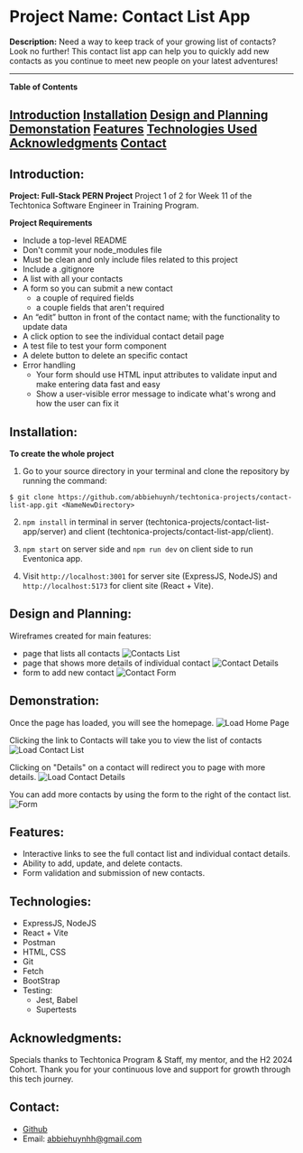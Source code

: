 # Project Name: Contact List App

**Description:**
Need a way to keep track of your growing list of contacts? Look no further! This contact list app can help you to quickly add new contacts as you continue to meet new people on your latest adventures!

---

**Table of Contents**

[Introduction](#introduction)
[Installation](#installation)
[Design and Planning](#design-and-planning)
[Demonstation](#demonstration)
[Features](#features)
[Technologies Used](#technologies-used)
[Acknowledgments](#acknowledgments)
[Contact](#contact)
---

## Introduction: 
**Project: Full-Stack PERN Project**
Project 1 of 2 for Week 11 of the Techtonica Software Engineer in Training Program.

**Project Requirements**
- Include a top-level README
- Don't commit your node_modules file
- Must be clean and only include files related to this project
- Include a .gitignore
- A list with all your contacts
- A form so you can submit a new contact
    - a couple of required fields
    - a couple fields that aren't required
- An “edit” button in front of the contact name; with the functionality to update data
- A click option to see the individual contact detail page
- A test file to test your form component
- A delete button to delete an specific contact
- Error handling
    - Your form should use HTML input attributes to validate input and make entering data fast and easy
    - Show a user-visible error message to indicate what's wrong and how the user can fix it

## Installation: 
**To create the whole project**
1.  Go to your source directory in your terminal and clone the repository by running the command:

```
$ git clone https://github.com/abbiehuynh/techtonica-projects/contact-list-app.git <NameNewDirectory>
```
2. `npm install` in terminal in server (techtonica-projects/contact-list-app/server) and client (techtonica-projects/contact-list-app/client).

3. `npm start` on server side and `npm run dev` on client side to run Eventonica app.

4. Visit `http://localhost:3001` for server site (ExpressJS, NodeJS) and `http://localhost:5173` for client site (React + Vite).

## Design and Planning:
Wireframes created for main features:
- page that lists all contacts
![Contacts List](./client/src/assets/Link%20-%20Contacts.png)
- page that shows more details of individual contact
![Contact Details](./client/src/assets/Contact%20Details.png)
- form to add new contact 
![Contact Form](./client/src/assets/Link%20-%20Add%20Contact.png)

## Demonstration:

Once the page has loaded, you will see the homepage.
![Load Home Page](/contact-list-app/assets/home-page-contactlist.png)

Clicking the link to Contacts will take you to view the list of contacts
![Load Contact List](/contact-list-app/assets/contactlistpage.png)

Clicking on "Details" on a contact will redirect you to page with more details.
![Load Contact Details](/contact-list-app/assets/contactdetailspage.png)

You can add more contacts by using the form to the right of the contact list.
![Form](/contact-list-app/assets/form.png)


## Features: 
- Interactive links to see the full contact list and individual contact details.
- Ability to add, update, and delete contacts.
- Form validation and submission of new contacts. 


## Technologies: 
- ExpressJS, NodeJS
- React + Vite  
- Postman     
- HTML, CSS
- Git
- Fetch
- BootStrap
- Testing:
    - Jest, Babel 
    - Supertests

## Acknowledgments:
Specials thanks to Techtonica Program & Staff, my mentor, and the H2 2024 Cohort. Thank you for your continuous love and support for growth through this tech journey. 

## Contact: 
- [Github](https://github.com/abbiehuynh)
- Email: abbiehuynhh@gmail.com

